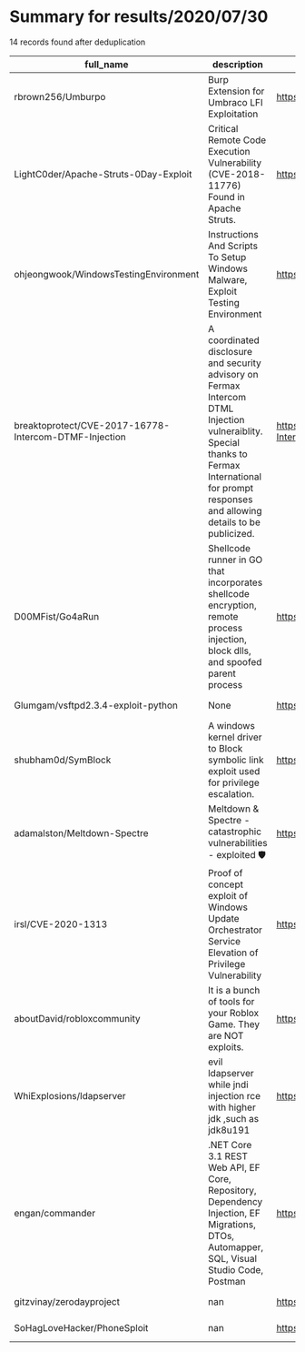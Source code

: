 
# Summary for results/2020/07/30
    
14 records found after deduplication

| full_name | description | html_url | matched_list | matched_count | pushed_at | size | stargazers_count | language | forks_count | vul_ids |
|-------------------------------------------------------|----------------------------------------------------------------------------------------------------------------------------------------------------------------------------------------------------|--------------------------------------------------------------------------|----------------------------------------------|-----------------|---------------------------|--------|--------------------|------------|---------------|--------------------|
| rbrown256/Umburpo | Burp Extension for Umbraco LFI Exploitation | https://github.com/rbrown256/Umburpo | ['exploit'] | 1 | 2020-07-30 15:13:25+00:00 | 10 | 2 | Python | 0 | [] |
| LightC0der/Apache-Struts-0Day-Exploit | Critical Remote Code Execution Vulnerability (CVE-2018-11776) Found in Apache Struts. | https://github.com/LightC0der/Apache-Struts-0Day-Exploit | ['0day', 'exploit', 'remote code execution'] | 3 | 2020-07-30 21:35:38+00:00 | 14 | 11 | Python | 4 | ['CVE-2018-11776'] |
| ohjeongwook/WindowsTestingEnvironment | Instructions And Scripts To Setup Windows Malware, Exploit Testing Environment | https://github.com/ohjeongwook/WindowsTestingEnvironment | ['exploit'] | 1 | 2020-07-30 04:11:26+00:00 | 764 | 6 | PowerShell | 1 | [] |
| breaktoprotect/CVE-2017-16778-Intercom-DTMF-Injection | A coordinated disclosure and security advisory on Fermax Intercom DTML Injection vulneraiblity. Special thanks to Fermax International for prompt responses and allowing details to be publicized. | https://github.com/breaktoprotect/CVE-2017-16778-Intercom-DTMF-Injection | ['cve-2'] | 1 | 2020-07-30 19:15:08+00:00 | 1410 | 0 | | 0 | ['CVE-2017-16778'] |
| D00MFist/Go4aRun | Shellcode runner in GO that incorporates shellcode encryption, remote process injection, block dlls, and spoofed parent process | https://github.com/D00MFist/Go4aRun | ['shellcode'] | 1 | 2020-07-30 14:45:30+00:00 | 46 | 169 | Go | 20 | [] |
| Glumgam/vsftpd2.3.4-exploit-python | None | https://github.com/Glumgam/vsftpd2.3.4-exploit-python | ['exploit'] | 1 | 2020-07-30 12:54:11+00:00 | 16 | 0 | Python | 0 | [] |
| shubham0d/SymBlock | A windows kernel driver to Block symbolic link exploit used for privilege escalation. | https://github.com/shubham0d/SymBlock | ['exploit'] | 1 | 2020-07-30 20:39:38+00:00 | 136 | 2 | C | 3 | [] |
| adamalston/Meltdown-Spectre | Meltdown & Spectre - catastrophic vulnerabilities - exploited 🛡️ | https://github.com/adamalston/Meltdown-Spectre | ['exploit'] | 1 | 2020-07-30 04:28:20+00:00 | 53 | 1 | C | 0 | [] |
| irsl/CVE-2020-1313 | Proof of concept exploit of Windows Update Orchestrator Service Elevation of Privilege Vulnerability | https://github.com/irsl/CVE-2020-1313 | ['cve-2', 'exploit'] | 2 | 2020-07-30 07:48:40+00:00 | 106 | 113 | C++ | 20 | ['CVE-2020-1313'] |
| aboutDavid/robloxcommunity | It is a bunch of tools for your Roblox Game. They are NOT exploits. | https://github.com/aboutDavid/robloxcommunity | ['exploit'] | 1 | 2020-07-30 02:06:05+00:00 | 4 | 1 | | 0 | [] |
| WhiExplosions/ldapserver | evil ldapserver while jndi injection rce with higher jdk ,such as jdk8u191 | https://github.com/WhiExplosions/ldapserver | ['rce'] | 1 | 2020-07-30 09:57:07+00:00 | 3858 | 0 | nan | 0 | [] |
| engan/commander | .NET Core 3.1 REST Web API, EF Core, Repository, Dependency Injection, EF Migrations, DTOs, Automapper, SQL, Visual Studio Code, Postman | https://github.com/engan/commander | ['command injection'] | 1 | 2020-07-30 13:22:34+00:00 | 3642 | 0 | C# | 0 | [] |
| gitzvinay/zerodayproject | nan | https://github.com/gitzvinay/zerodayproject | ['zeroday'] | 1 | 2020-07-30 14:14:43+00:00 | 0 | 0 | nan | 0 | [] |
| SoHagLoveHacker/PhoneSploit | nan | https://github.com/SoHagLoveHacker/PhoneSploit | ['sploit'] | 1 | 2020-07-30 17:33:59+00:00 | 6 | 0 | Python | 0 | [] |
